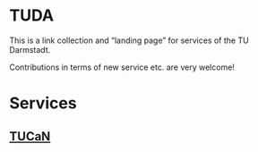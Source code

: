 # TUDA

This is a link collection and “landing page” for services of the TU Darmstadt.

Contributions in terms of new service etc. are very welcome!


# Services

## [TUCaN](https://www.tucan.tu-darmstadt.de)

